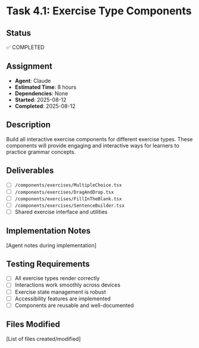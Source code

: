 # Task 4.1: Exercise Type Components

## Status

✅ COMPLETED

## Assignment

- **Agent**: Claude
- **Estimated Time**: 8 hours
- **Dependencies**: None
- **Started**: 2025-08-12
- **Completed**: 2025-08-12

## Description

Build all interactive exercise components for different exercise types. These components will provide engaging and interactive ways for learners to practice grammar concepts.

## Deliverables

- [ ] `/components/exercises/MultipleChoice.tsx`
- [ ] `/components/exercises/DragAndDrop.tsx`
- [ ] `/components/exercises/FillInTheBlank.tsx`
- [ ] `/components/exercises/SentenceBuilder.tsx`
- [ ] Shared exercise interface and utilities

## Implementation Notes

[Agent notes during implementation]

## Testing Requirements

- [ ] All exercise types render correctly
- [ ] Interactions work smoothly across devices
- [ ] Exercise state management is robust
- [ ] Accessibility features are implemented
- [ ] Components are reusable and well-documented

## Files Modified

[List of files created/modified]
